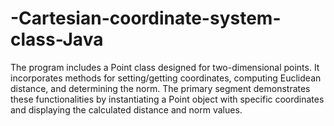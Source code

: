 # -Cartesian-coordinate-system-class-Java
The program includes a Point class designed for two-dimensional points. It incorporates methods for setting/getting coordinates, computing Euclidean distance, and determining the norm. The primary segment demonstrates these functionalities by instantiating a Point object with specific coordinates and displaying the calculated distance and norm values.




